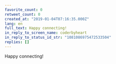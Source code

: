 ```yaml
---
favorite_count: 0
retweet_count: 0
created_at: "2019-01-04T07:16:35.000Z"
lang: en
full_text: Happy connecting!
in_reply_to_screen_name: coderbyheart
in_reply_to_status_id_str: "1081086975472533504"
replies: []
---
```


Happy connecting!

